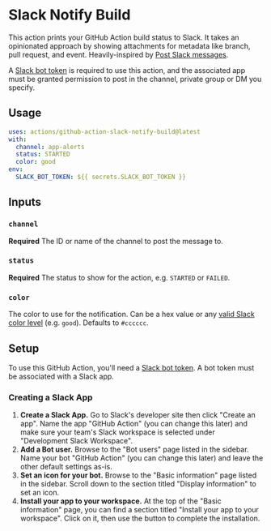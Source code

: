 # Slack Notify Build

This action prints your GitHub Action build status to Slack. It takes an opinionated approach by showing attachments for metadata like branch, pull request, and event. Heavily-inspired by [Post Slack messages](https://github.com/marketplace/actions/post-slack-message).

A [Slack bot token](https://api.slack.com/docs/token-types) is required to use this action, and the associated app must be granted permission to post in the channel, private group or DM you specify.

## Usage

```yaml
uses: actions/github-action-slack-notify-build@latest
with:
  channel: app-alerts
  status: STARTED
  color: good
env:
  SLACK_BOT_TOKEN: ${{ secrets.SLACK_BOT_TOKEN }}
```

## Inputs

### `channel`

**Required** The ID or name of the channel to post the message to.

### `status`

**Required** The status to show for the action, e.g. `STARTED` or `FAILED`.

### `color`

The color to use for the notification. Can be a hex value or any [valid Slack color level](https://api.slack.com/docs/message-attachments#color) (e.g. `good`). Defaults to `#cccccc`.

## Setup

To use this GitHub Action, you'll need a [Slack bot token](https://api.slack.com/docs/token-types). A bot token must be associated with a Slack app.

### Creating a Slack App

1. **Create a Slack App.** Go to Slack's developer site then click "Create an app". Name the app "GitHub Action" (you can change this later) and make sure your team's Slack workspace is selected under "Development Slack Workspace".
1. **Add a Bot user.** Browse to the "Bot users" page listed in the sidebar. Name your bot "GitHub Action" (you can change this later) and leave the other default settings as-is.
1. **Set an icon for your bot.** Browse to the "Basic information" page listed in the sidebar. Scroll down to the section titled "Display information" to set an icon.
1. **Install your app to your workspace.** At the top of the "Basic information" page, you can find a section titled "Install your app to your workspace". Click on it, then use the button to complete the installation.


